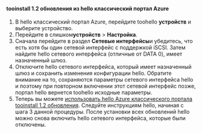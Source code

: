 <!--author=SharS last changed: 03/17/2016-->

#### <a name="tooinstall-update-12-from-hello-azure-classic-portal"></a>tooinstall 1.2 обновления из hello классический портал Azure
1. В hello классический портал Azure, перейдите toohello **устройств** и выберите устройство.
2. Перейдите в слишком**устройств** > **Настройка**.
3. Сначала перейдите в раздел **Сетевые интерфейсы**и убедитесь, что есть хотя бы один сетевой интерфейс с поддержкой iSCSI. Затем найдите hello сетевого интерфейса (отличные от DATA 0), имеет назначенный шлюз.
4. Отключите hello сетевого интерфейса, который имеет назначенный шлюз и сохранить изменения конфигурации hello. Обратите внимание на то, сохраняются параметры сетевого интерфейса hello и поэтому при повторном включении этот сетевой интерфейс позже, портал hello вернется toohello исходные параметры.
5. Теперь вы можете [использовать hello Azure классического портала tooinstall 1.2 обновления](#install-update-12-via-the-azure-classic-portal). Следуйте инструкциям hello, начиная с шага 3 данной процедуры. После установки всех обновлений hello можно снова включить hello сетевого интерфейса, которые были отключены.

